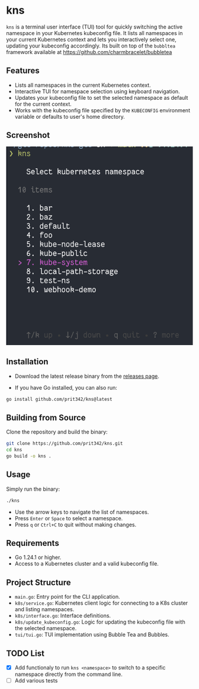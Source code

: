 # kns

`kns` is a terminal user interface (TUI) tool for quickly switching the active namespace in your Kubernetes kubeconfig file. It lists all namespaces in your current Kubernetes context and lets you interactively select one, updating your kubeconfig accordingly. Its built on top of the `bubbltea` framework available at https://github.com/charmbracelet/bubbletea

## Features

- Lists all namespaces in the current Kubernetes context.
- Interactive TUI for namespace selection using keyboard navigation.
- Updates your kubeconfig file to set the selected namespace as default for the current context.
- Works with the kubeconfig file specified by the `KUBECONFIG` environment variable or defaults to user's home directory.

## Screenshot
![kns screenshot](img/1.png)

## Installation

- Download the latest release binary from the [releases page](https://github.com/prit342/kns/releases).

- If you have Go installed, you can also run:
```sh
go install github.com/prit342/kns@latest
```

## Building from Source
Clone the repository and build the binary:

```sh
git clone https://github.com/prit342/kns.git
cd kns
go build -o kns .
```

## Usage

Simply run the binary:

```sh
./kns
```

- Use the arrow keys to navigate the list of namespaces.
- Press `Enter` or `Space` to select a namespace.
- Press `q` or `Ctrl+C` to quit without making changes.

## Requirements

- Go 1.24.1 or higher.
- Access to a Kubernetes cluster and a valid kubeconfig file.

## Project Structure

- `main.go`: Entry point for the CLI application.
- `k8s/service.go`: Kubernetes client logic for connecting to a K8s cluster and listing namespaces.
- `k8s/interface.go`: Interface definitions.
- `k8s/update_kubeconfig.go`: Logic for updating the kubeconfig file with the selected namespace.
- `tui/tui.go`: TUI implementation using Bubble Tea and Bubbles.


## TODO List
- [x] Add functionaly to run `kns <namespace>` to switch to a specific namespace directly from the command line.
- [ ] Add various tests
